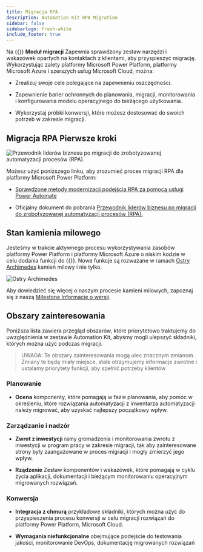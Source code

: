```yaml
---
title: Migracja RPA
description: Automation Kit RPA Migration
sidebar: false
sidebarlogo: fresh-white
include_footer: true
---
```

Na {{<product-name>}} **Moduł migracji** Zapewnia sprawdzony zestaw narzędzi i wskazówek opartych na kontaktach z klientami, aby przyspieszyć migrację. Wykorzystując zalety platformy Microsoft Power Platform, platformy Microsoft Azure i szerszych usług Microsoft Cloud, można:

- Zrealizuj swoje cele polegające na zapewnieniu oszczędności.

- Zapewnienie barier ochronnych do planowania, migracji, monitorowania i konfigurowania modelu operacyjnego do bieżącego użytkowania.

- Wykorzystaj próbki konwersji, które możesz dostosować do swoich potrzeb w zakresie migracji.

## Migracja RPA Pierwsze kroki

![Przewodnik liderów biznesu po migracji do zrobotyzowanej automatyzacji procesów (RPA).](https://msflowblogscdn.azureedge.net/wp-content/uploads/2022/01/RPAWhitepaper_Img-241x300.png)

Możesz użyć poniższego linku, aby zrozumieć proces migracji RPA dla platformy Microsoft Power Platform:

- [Sprawdzone metody modernizacji podejścia RPA za pomocą usługi Power Automate](https://powerautomate.microsoft.com/blog/proven-methods-to-modernize-your-rpa-approach-with-power-automate/)

- Oficjalny dokument do pobrania [Przewodnik liderów biznesu po migracji do zrobotyzowanej automatyzacji procesów (RPA).](https://aka.ms/PAD/RPAMigrationWhitepaper)

## Stan kamienia milowego

Jesteśmy w trakcie aktywnego procesu wykorzystywania zasobów platformy Power Platform i platformy Microsoft Azure o niskim kodzie w celu dodania funkcji do {{<product-name>}}. Nowe funkcje są rozważane w ramach [Ostry Archimedes](/pl/releases/november-2022) kamień milowy i nie tylko.

![Ostry Archimedes](/images/sharp-archimedes.png)

Aby dowiedzieć się więcej o naszym procesie kamieni milowych, zapoznaj się z naszą [Milestone Informacje o wersji](/pl/releases/milestones).

## Obszary zainteresowania

Poniższa lista zawiera przegląd obszarów, które priorytetowo traktujemy do uwzględnienia w zestawie Automation Kit, abyśmy mogli ulepszyć składniki, których można użyć podczas migracji.

> UWAGA: Te obszary zainteresowania mogą ulec znacznym zmianom. Zmiany te będą miały miejsce, stale otrzymujemy informacje zwrotne i ustalamy priorytety funkcji, aby spełnić potrzeby klientów

### Planowanie

- **Ocena** komponenty, które pomagają w fazie planowania, aby pomóc w określeniu, które rozwiązania automatyzacji z inwentarza automatyzacji należy migrować, aby uzyskać najlepszy początkowy wpływ.

### Zarządzanie i nadzór

- **Zwrot z inwestycji** ramy gromadzenia i monitorowania zwrotu z inwestycji w program pracy w zakresie migracji, tak aby zainteresowane strony były zaangażowane w proces migracji i mogły zmierzyć jego wpływ.

- **Rządzenie** Zestaw komponentów i wskazówek, które pomagają w cyklu życia aplikacji, dokumentacji i bieżącym monitorowaniu operacyjnym migrowanych rozwiązań.

### Konwersja

- **Integracja z chmurą** przykładowe składniki, których można użyć do przyspieszenia procesu konwersji w celu migracji rozwiązań do platformy Power Platform, Microsoft Cloud.

- **Wymagania niefunkcjonalne** obejmujące podejście do testowania jakości, monitorowanie DevOps, dokumentację migrowanych rozwiązań
